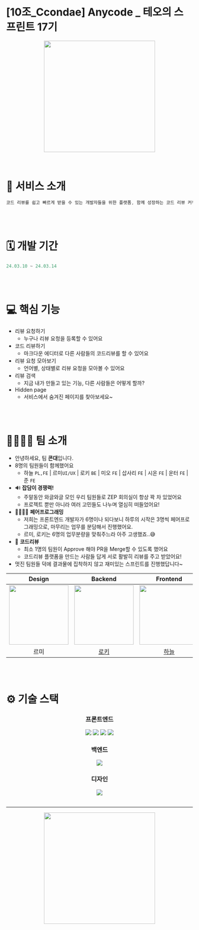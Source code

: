 # [10조_Ccondae] Anycode _ 테오의 스프린트 17기

<p align="center">
  <img src="https://github.com/ccondae/anycode/assets/87116017/41227471-414d-4d9f-bd8d-face0db2d984" width="300" height="300" />
</p>



<br >


# 💼 서비스 소개

```jsx
코드 리뷰를 쉽고 빠르게 받을 수 있는 개발자들을 위한 플랫폼, 함께 성장하는 코드 리뷰 커뮤니티
```

<br >
<br >

# 🗓️ 개발 기간

```jsx
24.03.10 ~ 24.03.14
```

<br >
<br >

# 💻 핵심 기능

- 리뷰 요청하기
    - 누구나 리뷰 요청을 등록할 수 있어요
- 코드 리뷰하기
    - 마크다운 에디터로 다른 사람들의 코드리뷰를 할 수 있어요
- 리뷰 요청 모아보기
    - 언어별, 상태별로 리뷰 요청을 모아볼 수 있어요
- 리뷰 검색
    - 지금 내가 만들고 있는 기능, 다른 사람들은 어떻게 할까?
- Hidden page
    - 서비스에서 숨겨진 페이지를 찾아보세요~


<br >
<br >

# 👨‍👩‍👧‍👦 팀 소개


- 안녕하세요, 팀 **콘대**입니다.
- 8명의 팀원들이 함께했어요
    - 하늘 `PL,FE`  |  르미`UI/UX` | 로키 `BE` | 미오 `FE` | 삽사리 `FE` | 시온 `FE` | 운터 `FE` | 준 `FE`
- 🔊 **잡담이 경쟁력!**
    - 주말동안 와글와글 모인 우리 팀원들로 ZEP 회의실이 항상 꽉 차 있었어요
    - 프로젝트 뿐만 아니라 여러 고민들도 나누며 열심히 떠들었어요!
- 👩‍👩‍👧‍👧 **페어프로그래밍**
    - 저희는 프론트엔드 개발자가 6명이나 되다보니 하루의 시작은 3명씩 페어프로그래밍으로, 마무리는 업무를 분담해서 진행했어요.
    - 르미, 로키는 6명의 업무분량을 맞춰주느라 아주 고생했죠..😅
- 🧐 **코드리뷰**
    - 최소 1명의 팀원이 Approve 해야 PR을 Merge할 수 있도록 했어요
    - 코드리뷰 플랫폼을 만드는 사람들 답게 서로 활발히 리뷰를 주고 받았어요!
- 멋진 팀원들 덕에 결과물에 집착하지 않고 재미있는 스프린트를 진행했답니다~

|                Design                |     Backend      |     Frontend     |     Frontend     |     Frontend     |     Frontend     |     Fullstack / Android     |     Frontend     |
| :----------------------------------: | :--------------: | :--------------: | :--------------: | :--------------: | :--------------: | :--------------: | :--------------: |
| <img width="160px" src="https://avatars.githubusercontent.com/u/155419724?v=4" />|<img width="160px" src="https://avatars.githubusercontent.com/rookedsysc" />|<img width="160px" src="https://avatars.githubusercontent.com/Leedo02" />|<img width="160px" src="https://avatars.githubusercontent.com/Jaeeun98" />|<img width="160px" src="https://avatars.githubusercontent.com/Sang-minKIM" />|<img width="160px" src="https://avatars.githubusercontent.com/XionWCFM" />|<img width="160px" src="https://avatars.githubusercontent.com/anveloper" />|<img width="160px" src="https://avatars.githubusercontent.com/Yongveloper" />|
| 르미 | [로키](https://github.com/rookedsysc) | [하늘](https://github.com/Leedo02) | [미오](https://github.com/Jaeeun98) | [삽사리](https://github.com/Sang-minKIM) | [시온](https://github.com/XionWCFM) | [운터](https://github.com/anveloper) | [준](https://github.com/Yongveloper) |

<br>
<br>

# ⚙️ 기술 스택

<div align="middle">
  

### 프론트엔드

<img src="https://img.shields.io/badge/TypeScript-3178C6?style=for-the-badge&logo=typescript&logoColor=white">
<img src="https://img.shields.io/badge/react-61DAFB?style=for-the-badge&logo=react&logoColor=black"> 
<img src="https://img.shields.io/badge/styled components-DB7093?style=for-the-badge&logo=styled-components&logoColor=white"/>
<img src="https://img.shields.io/badge/tanstack query-FF4154?style=for-the-badge&logo=react-query&logoColor=white"/>

### 백엔드

<img src="https://img.shields.io/badge/java-3a75b0?style=for-the-badge&logo=java&logoColor=black">

### 디자인

<img src="https://img.shields.io/badge/Figma-F24E1E?style=for-the-badge&logo=Figma&logoColor=white">

<br/>
<br/>

- - -

<p align="center">
  <img src="https://github.com/solssak/teo-sprint-template/assets/107416133/b9616006-c8a2-4a39-a5cb-67d200cb1a84" width="300" height="300"/>
</p>

